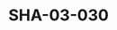 ---
pid: SHA-03-030
title: SHA-03-030
language: en
collection: Sharhabil Ahmed
original_label: 
rights: Sharhabil Ahmed
location_of_original: Sharhabil Ahmed
photographer_or_studio: 
scanned_from: photograph 9.1 by 11.7
_date: '1959'
location: Khartoum
description: private concert at house of american embassy worker Musa Bahr Ibrahim
  Ali Nur al Jalil Sharhabil Ahmed and Ms. Beacon
additional_notes: 
permission_display: 'yes'
on_server: 'yes'
on_website: 'yes'
permalink: "/archive/en/sha-03-030.html"
layout: photo-page
---
